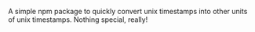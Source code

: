 A simple npm package to quickly convert unix timestamps into other units of unix timestamps. Nothing special, really!
